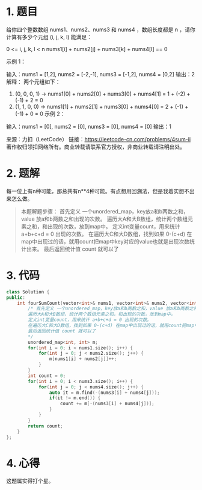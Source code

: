 # 1. 题目
给你四个整数数组 nums1、nums2、nums3 和 nums4 ，数组长度都是 n ，请你计算有多少个元组 (i, j, k, l) 能满足：

0 <= i, j, k, l < n
nums1[i] + nums2[j] + nums3[k] + nums4[l] == 0
 

示例 1：

输入：nums1 = [1,2], nums2 = [-2,-1], nums3 = [-1,2], nums4 = [0,2]
输出：2
解释：
两个元组如下：
1. (0, 0, 0, 1) -> nums1[0] + nums2[0] + nums3[0] + nums4[1] = 1 + (-2) + (-1) + 2 = 0
2. (1, 1, 0, 0) -> nums1[1] + nums2[1] + nums3[0] + nums4[0] = 2 + (-1) + (-1) + 0 = 0
示例 2：

输入：nums1 = [0], nums2 = [0], nums3 = [0], nums4 = [0]
输出：1

来源：力扣（LeetCode）
链接：https://leetcode-cn.com/problems/4sum-ii
著作权归领扣网络所有。商业转载请联系官方授权，非商业转载请注明出处。
# 2. 题解
每一位上有n种可能，那总共有n**4种可能。有点想用回溯法，但是我着实想不出来怎么做。
> 本题解题步骤：
首先定义 一个unordered_map，key放a和b两数之和，value 放a和b两数之和出现的次数。
遍历大A和大B数组，统计两个数组元素之和，和出现的次数，放到map中。
定义int变量count，用来统计 a+b+c+d = 0 出现的次数。
在遍历大C和大D数组，找到如果 0-(c+d) 在map中出现过的话，就用count把map中key对应的value也就是出现次数统计出来。
最后返回统计值 count 就可以了

# 3. 代码
```c++
class Solution {
public:
    int fourSumCount(vector<int>& nums1, vector<int>& nums2, vector<int>& nums3, vector<int>& nums4) {
        /* 首先定义 一个unordered_map，key放a和b两数之和，value 放a和b两数之和出现的次数。
        遍历大A和大B数组，统计两个数组元素之和，和出现的次数，放到map中。
        定义int变量count，用来统计 a+b+c+d = 0 出现的次数。
        在遍历大C和大D数组，找到如果 0-(c+d) 在map中出现过的话，就用count把map中key对应的value也就是出现次数统计出来。
        最后返回统计值 count 就可以了
        */
        unordered_map<int, int> m;
        for(int i = 0; i < nums1.size(); i++) {
            for(int j = 0; j < nums2.size(); j++) {
                m[nums1[i] + nums2[j]]++;
            }
        }
        int count = 0;
        for(int i = 0; i < nums3.size(); i++) {
            for(int j = 0; j < nums4.size(); j++) { 
                auto it = m.find(-(nums3[i] + nums4[j]));
                if(it != m.end()) {
                    count += m[-(nums3[i] + nums4[j])];
                }
            }
        }
        return count;
    }
};
```
# 4. 心得
这题属实得打个星。
